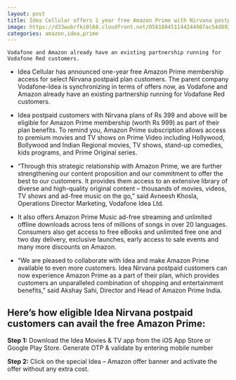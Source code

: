 ```yaml
---
layout: post
title: Idea Cellular offers 1 year free Amazon Prime with Nirvana postpaid plans
image: https://d33wubrfki0l68.cloudfront.net/058180451144244907ac54d892e9e35387607453/3d299/assets/images/ideaamzn.png
categories: amazon,idea,prime
---
```

`Vodafone and Amazon already have an existing partnership running for Vodafone Red customers.`

* Idea Cellular has announced one-year free Amazon Prime membership access for select Nirvana postpaid plan customers. The parent company Vodafone-Idea is synchronizing in terms of offers now, as Vodafone and Amazon already have an existing partnership running for Vodafone Red customers.

* Idea postpaid customers with Nirvana plans of Rs 399 and above will be eligible for Amazon Prime membership (worth Rs 999) as part of their plan benefits. To remind you, Amazon Prime subscription allows access to premium movies and TV shows on Prime Video including Hollywood, Bollywood and Indian Regional movies, TV shows, stand-up comedies, kids programs, and Prime Original series.

* “Through this strategic relationship with Amazon Prime, we are further strengthening our content proposition and our commitment to offer the best to our customers. It provides them access to an extensive library of diverse and high-quality original content – thousands of movies, videos, TV shows and ad-free music on the go,” said Avneesh Khosla, Operations Director Marketing, Vodafone Idea Ltd.

* It also offers Amazon Prime Music ad-free streaming and unlimited offline downloads across tens of millions of songs in over 20 languages. Consumers also get access to free eBooks and unlimited free one and two day delivery, exclusive launches, early access to sale events and many more discounts on Amazon.

* “We are pleased to collaborate with Idea and make Amazon Prime available to even more customers. Idea Nirvana postpaid customers can now experience Amazon Prime as a part of their plan, which provides customers an unparalleled combination of shopping and entertainment benefits,” said Akshay Sahi, Director and Head of Amazon Prime India.

## Here’s how eligible Idea Nirvana postpaid customers can avail the free Amazon Prime:

**Step 1:** Download the Idea Movies & TV app from the iOS App Store or Google Play Store. Generate OTP & validate by entering mobile number

**Step 2:** Click on the special Idea – Amazon offer banner and activate the offer without any extra cost.

